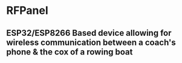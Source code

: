 # RFPanel

## ESP32/ESP8266 Based device allowing for wireless communication between a coach's phone & the cox of a rowing boat
